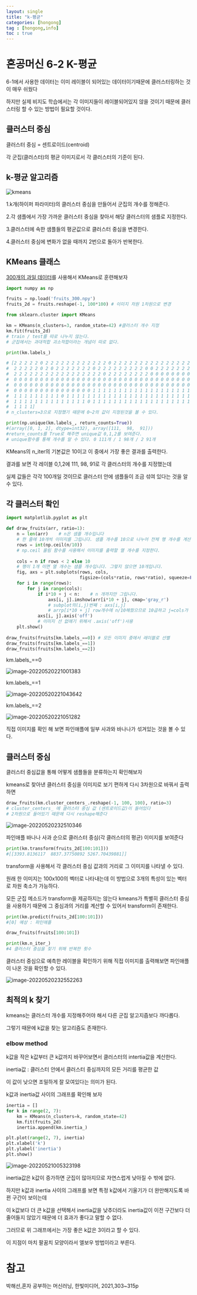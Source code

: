 ```yaml
---
layout: single
title: "k-평균"
categories: [hongong]
tag : [hongong,info]
toc : true
---
```



# 혼공머신 6-2 K-평균

6-1에서 사용한 데이터는 이미 레이블이 되어있는 데이터이기때문에 클러스터링하는 것이 매우 쉬웠다

하지만 실제 비지도 학습에서는 각 이미지들이 레이블되어있지 않을 것이기 때문에 클러스터링 할 수 있는 방법이 필요할 것이다.



## 클러스터 중심

클러스터 중심 = 센트로이드(centroid)

각 군집(클러스터)의 평균 이미지로서 각 클러스터의 기준이 된다.



## k-평균 알고리즘



![kmeans](../../images/2022-05-20-K_평균(혼공머신6-2)/kmeans.png)



1.k개(하이퍼 파라미터)의 클러스터 중심을 만들어서 군집의 개수를 정해준다.

2.각 샘플에서 가장 가까운 클러스터 중심을 찾아서 해당 클러스터의 샘플로 지정한다.

3.클러스터에 속한 샘플들의 평균값으로 클러스터 중심을 변경한다.

4.클러스터 중심에 변화가 없을 때까지 2번으로 돌아가 반복한다.



## KMeans 클래스

[300개의 과일 데이터](https://bit.ly/fruits_300_data)를 사용해서 KMeans로 훈련해보자



```python
import numpy as np

fruits = np.load('fruits_300.npy')
fruits_2d = fruits.reshape(-1, 100*100) # 이미지 차원 1차원으로 변경

from sklearn.cluster import KMeans

km = KMeans(n_clusters=3, random_state=42) #클러스터 개수 지정
km.fit(fruits_2d)
# train / test를 따로 나누지 않는다.
# 군집에서는 과대적합 괴소적합이라는 개념이 따로 없다.

print(km.labels_)

# [2 2 2 2 2 0 2 2 2 2 2 2 2 2 2 2 2 2 0 2 2 2 2 2 2 2 2 2 2 2 2 2 2 2 2 2 2
#  2 2 2 2 2 0 2 0 2 2 2 2 2 2 2 0 2 2 2 2 2 2 2 2 2 0 0 2 2 2 2 2 2 2 2 0 2
#  2 2 2 2 2 2 2 2 2 2 2 2 2 2 2 2 2 0 2 2 2 2 2 2 2 2 0 0 0 0 0 0 0 0 0 0 0
#  0 0 0 0 0 0 0 0 0 0 0 0 0 0 0 0 0 0 0 0 0 0 0 0 0 0 0 0 0 0 0 0 0 0 0 0 0
#  0 0 0 0 0 0 0 0 0 0 0 0 0 0 0 0 0 0 0 0 0 0 0 0 0 0 0 0 0 0 0 0 0 0 0 0 0
#  0 0 0 0 0 0 0 0 0 0 0 0 0 0 0 1 1 1 1 1 1 1 1 1 1 1 1 1 1 1 1 1 1 1 1 1 1
#  1 1 1 1 1 1 1 1 1 0 1 1 1 1 1 1 1 1 1 1 1 1 1 1 1 1 1 1 1 1 1 1 1 1 1 1 1
#  1 1 1 1 1 1 1 1 1 1 1 1 1 1 0 1 1 1 1 1 1 1 1 1 1 1 1 1 1 1 1 1 1 1 1 1 1
#  1 1 1 1]
# n_clusters=3으로 지정했기 때문에 0~2의 값이 지정된것을 볼 수 있다.

print(np.unique(km.labels_, return_counts=True))
#(array([0, 1, 2], dtype=int32), array([111,  98,  91]))
#return_counts를 True로 해주면 unique값 0,1,2를 보여준다.
# unique함수를 통해 개수를 알 수 있다. 0 111개 / 1 98개 / 2 91개 
```



KMeans의 n_iter의 기본값은 10이고 이 중에서 가장 좋은 결과를 출력한다.

결과를 보면  각 레이블 0,1,2에 111,  98,  91로 각 클러스터의 개수를 지정했는데

실제 값들은 각각 100개일 것이므로 클러스터 안에 샘플들이 조금 섞여 있다는 것을 알 수 있다.



## 각 클러스터 확인



```python
import matplotlib.pyplot as plt

def draw_fruits(arr, ratio=1):
    n = len(arr)    # n은 샘플 개수입니다
    # 한 줄에 10개씩 이미지를 그립니다. 샘플 개수를 10으로 나누어 전체 행 개수를 계산합니다. 
    rows = int(np.ceil(n/10))
    # np.ceil 올림 함수를 사용해서 이미지를 출력할 열 개수를 지정한다.
    
    cols = n if rows < 2 else 10
    # 행이 1개 이면 열 개수는 샘플 개수입니다. 그렇지 않으면 10개입니다.
    fig, axs = plt.subplots(rows, cols, 
                            figsize=(cols*ratio, rows*ratio), squeeze=False)
    for i in range(rows):
        for j in range(cols):
            if i*10 + j < n:    # n 개까지만 그립니다.
                axs[i, j].imshow(arr[i*10 + j], cmap='gray_r')
                # subplot의(i,j)번째 : axs[i,j]
                # arrp[i*10 + j] row개수에 n/10해줬으므로 10곱하고 j=cols가 1씩 증가하므로 전부 출력
            axs[i, j].axis('off')
            # 이미지 선 없애기 위해서 .axis('off')사용
    plt.show()
    
draw_fruits(fruits[km.labels_==0]) # 모든 이미지 중에서 레이블로 선별
draw_fruits(fruits[km.labels_==1])
draw_fruits(fruits[km.labels_==2])
```



km.labels_==0



![image-20220520221001383](../../images/2022-05-20-K_평균(혼공머신6-2)/image-20220520221001383.png)



km.labels_==1



![image-20220520221043642](../../images/2022-05-20-K_평균(혼공머신6-2)/image-20220520221043642.png)



km.labels_==2



![image-20220520221051282](../../images/2022-05-20-K_평균(혼공머신6-2)/image-20220520221051282.png)



직접 이미지를 확인 해 보면 파인애플에 일부 사과와 바나나가 섞겨있는 것을 볼 수 있다.



## 클러스터 중심

클러스터 중심값을 통해 어떻게 샘플들을 분류하는지 확인해보자

kmeans로 찾아낸 클러스터 중심을 이미지로 보기 편하게 다시 3차원으로 바꿔서 출력하면



```python
draw_fruits(km.cluster_centers_.reshape(-1, 100, 100), ratio=3)
# cluster_centers_ 에 클러스터 중심 값 (센트로이드값)이 들어있다
# 2차원으로 들어있기 때문에 다시 reshape해준다
```



![image-20220520232510346](../../images/2022-05-20-K_평균(혼공머신6-2)/image-20220520232510346.png)



파인애플  바나나 사과 순으로 클러스터 중심(각 클러스터의 평균) 이미지를 보여준다 

```python
print(km.transform(fruits_2d[100:101]))
#[[3393.8136117  8837.37750892 5267.70439881]]
```

transform을 사용해서 각 클러스터 중심 값과의 거리로 그 이미지를 나타낼 수 있다.

원래 한 이미지는 100x100의 벡터로 나타내는데 이 방법으로 3개의 특성이 있는 벡터로 차원 축소가 가능하다.

모든 군집 메소드가 transform을 제공하지는 않는다 kmeans가 특별히 클러스터 중심을 사용하기 때문에 그 중심과의 거리를 계산할 수 있어서 transform이 존재한다.



```python
print(km.predict(fruits_2d[100:101]))
#[0] 예상 : 파인애플

draw_fruits(fruits[100:101])

print(km.n_iter_)
#4 클러스터 중심을 찾기 위해 반복한 횟수
```

클러스터 중심으로 예측한 레이블을 확인하기 위해 직접 이미지를 출력해보면 파인애플이 나온 것을 확인할 수 있다.



![image-20220520232552263](../../images/2022-05-20-K_평균(혼공머신6-2)/image-20220520232552263.png)



## 최적의 k 찾기

kmeans는 클러스터 개수를 지정해주어야 해서 다른 군집 알고지즘보다 까다롭다.

그렇기 때문에 k값을 찾는 알고리즘도 존재한다.



### elbow method

k값을 작은 k값부터 큰 k값까지 바꾸어보면서 클러스터의 intertia값을 계산한다.

inertia값 :  클러스터 안에서 클러스터 중심까지의 모든 거리를 평균한 값

이 값이 낮으면 조밀하게 잘 모여있다는 의미가 된다.

k값과 inertia값 사이의 그래프를 확인해 보자



```python
inertia = []
for k in range(2, 7):
    km = KMeans(n_clusters=k, random_state=42)
    km.fit(fruits_2d)
    inertia.append(km.inertia_)

plt.plot(range(2, 7), inertia)
plt.xlabel('k')
plt.ylabel('inertia')
plt.show()
```



![image-20220521005323198](../../images/2022-05-20-K_평균(혼공머신6-2)/image-20220521005323198.png)



inertia값은 k값이 증가하면 군집이 많아지므로 자연스럽게 낮아질 수 밖에 없다.

하지만 k값과 inertia 사이의 그래프를 보면 특정 k값에서 기울기가 더 완만해지도록 바뀐 구간이 보이는데

이 k값보다 더 큰 k값을 선택해서 inertia값을 낮추더라도 inertia값이 이전 구간보다 더 줄어들지 않았기 때문에 더 효과가 좋다고 말할 수 없다.

그러므로 위 그래프에서는 가장 좋은 k값은 3이라고 할 수 있다.

이 지점이 마치 팔꿈치 모양이라서 엘보우 방법이라고 부른다.



# 참고

박해선,혼자 공부하는 머신러닝, 한빛미디어, 2021,303~315p